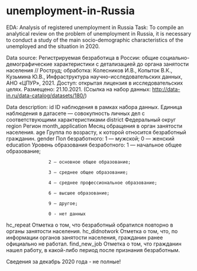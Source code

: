 # unemployment-in-Russia
EDA: Analysis of registered unemployment in Russia
Task: To compile an analytical review on the problem of unemployment in Russia, it is necessary to conduct a study of the main socio-demographic characteristics of the unemployed and the situation in 2020.

Data source: Регистрируемая безработица в России: общие социально-демографические характеристики с детализацией до органа занятости населения // Роструд; обработка: Колесников И.В., Копыток В.К., Кузьмина Ю.В., Инфраструктура научно-исследовательских данных, АНО «ЦПУР», 2021. Доступ: открытая лицензия в исследовательских целях. Размещено: 21.10.2021. (Ссылка на набор данных: http://data-in.ru/data-catalog/datasets/180/)

Data description:
id	 	              ID наблюдения в рамках набора данных. Единица наблюдения в датасете — совокупность личных дел с                             соответствующими характеристиками
district              Федеральный округ
region                Регион
month_application     Месяц обращения в орган занятости населения.
age                   Группа по возрасту, к которой относится безработный гражданин.
gender                Пол безработного: 1 — мужской; 0 — женский
education             Уровень образования безработного:
                                           1 — начальное общее образование;
                    
                    2 — основное общее образование;
                    
                    3 — среднее общее образование;
                    
                    4 — среднее профессиональное образование;
                    
                    6 — высшее образование;
                    
                    9 — другое;
                    
                    0 - нет данных

hc_repeat 	         Отметка о том, что безработный обратился повторно в органы занятости населения.
hc_didnotwork		 Отметка о том, что, по информации органов занятости населения, гражданин ранее официально не работал.
find_new_job         Отметка о том, что гражданин нашел работу, в какой-либо период после признания безработным.

Сведения за декабрь 2020 года - не полные!
